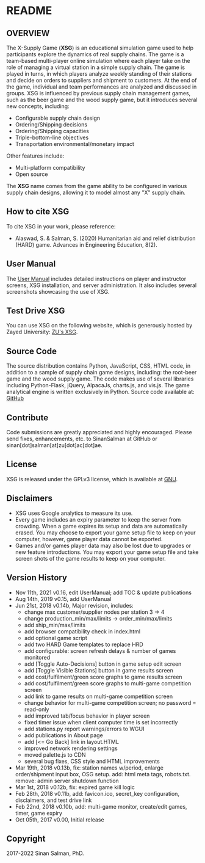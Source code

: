 # README #

## OVERVIEW ##
The X-Supply Game (**XSG**) is an educational simulation game used to help participants explore the dynamics of real supply chains. The game is a team-based multi-player online simulation where each player take on the role of managing a virtual station in a simple supply chain. The game is played in turns, in which players analyze weekly standing of their stations and decide on orders to suppliers and shipment to customers. At the end of the game, individual and team performances are analyzed and discussed in groups.
XSG is influenced by previous supply chain management games, such as the beer game and the wood supply game, but it introduces several new concepts, including:

* Configurable supply chain design
* Ordering/Shipping decisions
* Ordering/Shipping capacities
* Triple-bottom-line objectives
* Transportation environmental/monetary impact

Other features include:
* Multi-platform compatibility
* Open source

The **XSG** name comes from the game ability to be configured in various supply chain designs, allowing it to model almost any "X" supply chain.

## How to cite XSG ##
To cite XSG in your work, please reference:

* Alaswad, S. & Salman, S. (2020) Humanitarian aid and relief distribution (HARD) game. Advances in Engineering Education, 8(2).

## User Manual ##
The [User Manual](./docs/UserManual.MD) includes detailed instructions on player and instructor screens, XSG installation, and server administration. It also includes several screenshots showcasing the use of XSG.

## Test Drive XSG ##
You can use XSG on the following website, which is generously hosted by Zayed University:
[ZU's XSG](https://istm.zu.ac.ae/xsg).

## Source Code ##
The source distribution contains Python, JavaScript, CSS, HTML code, in addition to a sample of supply chain game designs, including: the root-beer game and the wood supply game. The code makes use of several libraries including Python-Flask, jQuery, AlpacaJs, charts.js, and vis.js. The game analytical engine is written exclusively in Python.
Source code available at: [GitHub](https://github.com/SinanSalman/xsg)

## Contribute ##
Code submissions are greatly appreciated and highly encouraged. Please send fixes, enhancements, etc. to SinanSalman at GitHub or sinan\[dot\]salman\[at\]zu\[dot\]ac\[dot\]ae.

## License ##
XSG is released under the GPLv3 license, which is available at [GNU](https://www.gnu.org/licenses/gpl-3.0.en.html).

## Disclaimers ##
*   XSG uses Google analytics to measure its use.
*   Every game includes an expiry parameter to keep the server from crowding. When a game expires its setup and data are automatically erased. You may choose to export your game setup file to keep on your computer, however, game player data cannot be exported.
*   Games and/or games player data may also be lost due to upgrades or new feature introductions. You may export your game setup file and take screen shots of the game results to keep on your computer.

## Version History
*   Nov 11th, 2021    v0.16, edit UserManual; add TOC & update publications
*   Aug 14th, 2019    v0.15, add UserManual
*   Jun 21st, 2018    v0.14b, Major revision, includes:
      * change max customer/supplier nodes per station 3 -> 4
      * change production_min/max/limits -> order_min/max/limits
      * add ship_min/max/limits
      * add browser compatibility check in index.html
      * add optional game script
      * add two HARD Game templates to replace HRD
      * add configurable: screen refresh delays & number of games monitored
      * add [Toggle Auto-Decisions] button in game setup edit screen
      * add [Toggle Visible Stations] button in game results screen
      * add cost/fulfilment/green score graphs to game results screen
      * add cost/fulfilment/green score graphs to multi-game competition screen
      * add link to game results on multi-game competition screen
      * change behavior for multi-game competition screen; no password = read-only
      * add improved tab/focus behavior in player screen
      * fixed timer issue when client computer time is set incorrectly
      * add stations.py report warnings/errors to WGUI
      * add publications in About page
      * add [<= Go Back] link in layout.HTML
      * improved network rendering settings
      * moved palette.js to CDN
      * several bug fixes, CSS style and HTML improvements
*   Mar 19th, 2018    v0.13b, fix: station names w/period, enlarge order/shipment input box, OSG setup. add: html meta tags, robots.txt. remove: admin server shutdown function
*   Mar  1st, 2018    v0.12b, fix: expired game kill logic
*   Feb 28th, 2018    v0.11b, add: favicon.ico, secret_key configuration, disclaimers, and test drive link
*   Feb 22nd, 2018    v0.10b, add: multi-game monitor, create/edit games, timer, game expiry  
*   Oct 05th, 2017    v0.00,  Initial release

## Copyright ##
2017-2022 Sinan Salman, PhD.
